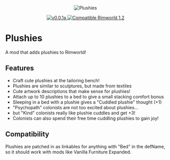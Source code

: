 <p align="center">
    <img src="https://upload.wikimedia.org/wikipedia/commons/thumb/3/35/Boneka_rajut_di_Kawagoe%2C_Saitama%3B_Mei_2008.jpg/640px-Boneka_rajut_di_Kawagoe%2C_Saitama%3B_Mei_2008.jpg" alt="Plushies" />
</p>

<p align="center">
	<a href="https://github.com/Two-Kay/plushiesMod/releases/">
		<img src="https://img.shields.io/badge/release-0.0.1a-4BC51D.svg?style=flat" alt="v0.0.1a" />
  </a>
  <a href="https://steamcommunity.com/sharedfiles/filedetails/?id=todo">
    <img src="https://img.shields.io/badge/RimWorld-1.2-purple.svg?longCache=true&style=plastic)" alt="Compatible Rimworld 1.2" />
  </a>
</p>

# Plushies

A mod that adds plushies to Rimworld!

## Features

- Craft cute plushies at the tailoring bench!
- Plushies are similar to sculptures, but made from textiles
- Cute artwork descriptions that make sense for plushies!
- Attach up to 10 plushies to a bed to give a small stacking comfort bonus
- Sleeping in a bed with a plushie gives a "Cuddled plushie" thought (+1)
- "Psychopath" colonists are not too excited about plushies...
- but "Kind" colonists really like plushie cuddles and get +3!
- Colonists can also spend their free time cuddling plushies to gain joy!

## Compatibility

Plushies are patched in as linkables for anything with "Bed" in the defName, so it should work with mods like Vanilla Furniture Expanded.

